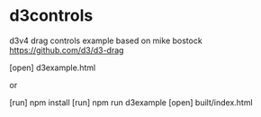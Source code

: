 # d3controls
d3v4 drag controls example based on mike bostock https://github.com/d3/d3-drag

[open] d3example.html

  or

[run] npm install
[run] npm run d3example
[open] built/index.html
